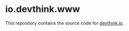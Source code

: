 # io.devthink.www

This repository contains the source code for [devthink.io](https://www.devthink.io).
